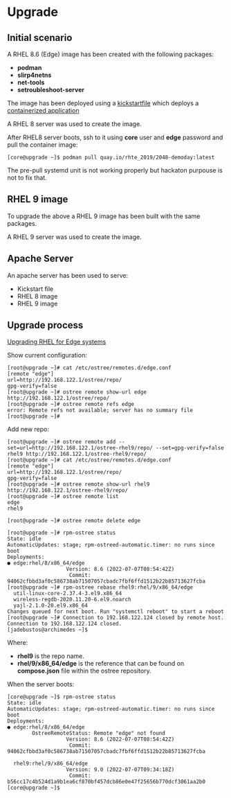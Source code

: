 # Upgrade

## Initial scenario

A RHEL 8.6 (Edge) image has been created with the following packages:

* **podman**
* **slirp4netns**
* **net-tools**
* **setroubleshoot-server**

The image has been deployed using a [kickstartfile](rhel8edge.ks) which deploys a [containerized application](quay.io/rhte_2019/2048-demoday:latest)

A RHEL 8 server was used to create the image.

After RHEL8 server boots, ssh to it using **core** user and **edge** password and pull the container image:

```
[core@upgrade ~]$ podman pull quay.io/rhte_2019/2048-demoday:latest
```

The pre-pull systemd unit is not working properly but hackaton purpouse is not to fix that.

## RHEL 9 image

To upgrade the above a RHEL 9 image has been built with the same packages.

 A RHEL 9 server was used to create the image.

## Apache Server

An apache server has been used to serve:

* Kickstart file
* RHEL 8 image
* RHEL 9 image

## Upgrade process

[Upgrading RHEL for Edge systems](https://access.redhat.com/documentation/en-us/red_hat_enterprise_linux/9/html-single/composing_installing_and_managing_rhel_for_edge_images/index#upgrading_rhel_for_edge_systems)

Show current configuration:

```
[root@upgrade ~]# cat /etc/ostree/remotes.d/edge.conf 
[remote "edge"]
url=http://192.168.122.1/ostree/repo/
gpg-verify=false
[root@upgrade ~]# ostree remote show-url edge
http://192.168.122.1/ostree/repo/
[root@upgrade ~]# ostree remote refs edge
error: Remote refs not available; server has no summary file
[root@upgrade ~]# 
```

Add new repo:

```
[root@upgrade ~]# ostree remote add --set=url=http://192.168.122.1/ostree-rhel9/repo/ --set=gpg-verify=false rhel9 http://192.168.122.1/ostree-rhel9/repo/
[root@upgrade ~]# cat /etc/ostree/remotes.d/edge.conf 
[remote "edge"]
url=http://192.168.122.1/ostree/repo/
gpg-verify=false
[root@upgrade ~]# ostree remote show-url rhel9
http://192.168.122.1/ostree-rhel9/repo/
[root@upgrade ~]# ostree remote list
edge
rhel9
```

```
[root@upgrade ~]# ostree remote delete edge
```

```
[root@upgrade ~]# rpm-ostree status
State: idle
AutomaticUpdates: stage; rpm-ostreed-automatic.timer: no runs since boot
Deployments:
● edge:rhel/8/x86_64/edge
                   Version: 8.6 (2022-07-07T08:54:42Z)
                    Commit: 94062cfbbd3af0c586738ab71507057cbadc7fbf6ffd1512b22b85713627fcba
[root@upgrade ~]# rpm-ostree rebase rhel9:rhel/9/x86_64/edge
  util-linux-core-2.37.4-3.el9.x86_64
  wireless-regdb-2020.11.20-6.el9.noarch
  yajl-2.1.0-20.el9.x86_64
Changes queued for next boot. Run "systemctl reboot" to start a reboot
[root@upgrade ~]# Connection to 192.168.122.124 closed by remote host.
Connection to 192.168.122.124 closed.
[jadebustos@archimedes ~]$ 
```

Where:

* **rhel9** is the repo name.
* **rhel/9/x86_64/edge** is the reference that can be found on **compose.json** file within the ostree repository.

When the server boots:

```
[core@upgrade ~]$ rpm-ostree status
State: idle
AutomaticUpdates: stage; rpm-ostreed-automatic.timer: no runs since boot
Deployments:
● edge:rhel/8/x86_64/edge
        OstreeRemoteStatus: Remote "edge" not found
                   Version: 8.6 (2022-07-07T08:54:42Z)
                    Commit: 94062cfbbd3af0c586738ab71507057cbadc7fbf6ffd1512b22b85713627fcba

  rhel9:rhel/9/x86_64/edge
                   Version: 9.0 (2022-07-07T09:34:18Z)
                    Commit: b56cc17c4b524d1a9b1ea6cf870bf457dcb86e0e47f25656b770dcf3061aa2b0
[core@upgrade ~]$ 
```

